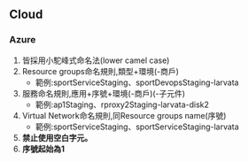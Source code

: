 ## Cloud

### Azure

1. 皆採用小駝峰式命名法(lower camel case)
2. Resource groups命名規則,類型+環境(-商戶)
    - 範例:sportServiceStaging、sportDevopsStaging-larvata
3. 服務命名規則,應用+序號+環境(-商戶)(-子元件)
    - 範例:ap1Staging、rproxy2Staging-larvata-disk2
4. Virtual Network命名規則,同Resource groups name(序號)
    - 範例:sportServiceStaging、sportServiceStaging-larvata
5. __禁止使用空白字元。__
6. __序號起始為1__
